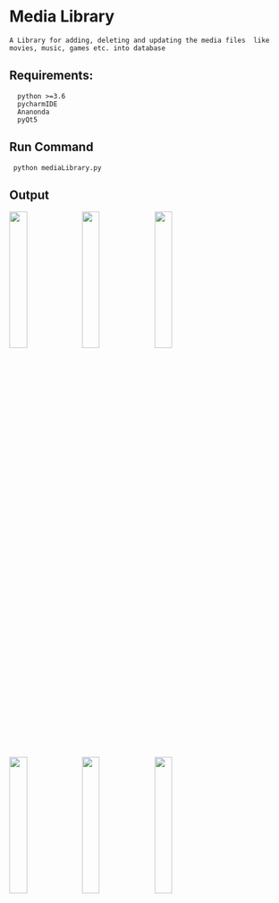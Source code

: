 # Media Library
	A Library for adding, deleting and updating the media files  like movies, music, games etc. into database

## Requirements:
	  python >=3.6
  	  pycharmIDE
  	  Ananonda 
  	  pyQt5
  
## Run Command
	 python mediaLibrary.py
	 
## Output
<img src="https://user-images.githubusercontent.com/113200064/199364354-8669a68c-5a89-427d-960b-bb43356ef16e.png" width=25% height=25%>
<img src="https://user-images.githubusercontent.com/113200064/199364450-89a8ddcb-e2d4-43f3-998d-a5b317758844.png" width=25% height=25%>
<img src="https://user-images.githubusercontent.com/113200064/199364496-8beff49b-9c6b-44a9-9e57-9cb1aa6b2586.png" width=25% height=25%>
<img src="https://user-images.githubusercontent.com/113200064/199364896-b1b2d423-6939-4838-9081-0744ffc09858.png" width=25% height=25%>
<img src="https://user-images.githubusercontent.com/113200064/199364946-3e8ae805-895b-4ea1-acb0-ed64894fa074.png" width=25% height=25%>
<img src="https://user-images.githubusercontent.com/113200064/199364991-b640f6d9-2da4-4be9-8c87-3939b36bd6e7.png" width=25% height=25%>





